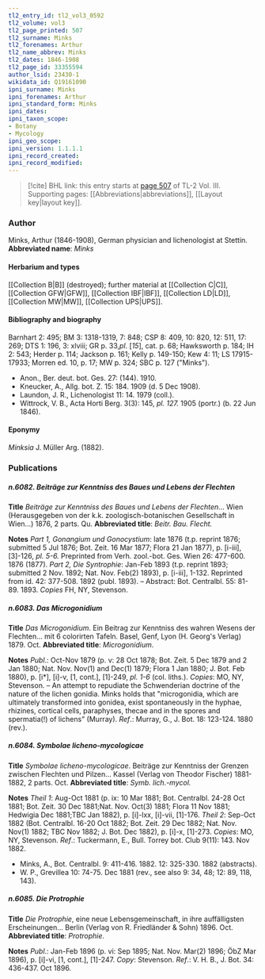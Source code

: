 ```yaml
---
tl2_entry_id: tl2_vol3_0592
tl2_volume: vol3
tl2_page_printed: 507
tl2_surname: Minks
tl2_forenames: Arthur
tl2_name_abbrev: Minks
tl2_dates: 1846-1908
tl2_page_id: 33355594
author_lsid: 23430-1
wikidata_id: Q19161090
ipni_surname: Minks
ipni_forenames: Arthur
ipni_standard_form: Minks
ipni_dates: 
ipni_taxon_scope: 
- Botany
- Mycology
ipni_geo_scope: 
ipni_version: 1.1.1.1
ipni_record_created: 
ipni_record_modified:
---
```



> [!cite] BHL link: this entry starts at [page 507](https://www.biodiversitylibrary.org/page/33355594) of TL-2 Vol. III.
> Supporting pages: [[Abbreviations|abbreviations]], [[Layout key|layout key]].

### Author

Minks, Arthur (1846-1908), German physician and lichenologist at Stettin. 
**Abbreviated name**: *Minks*

#### Herbarium and types

[[Collection B|B]] (destroyed); further material at [[Collection C|C]], [[Collection GFW|GFW]], [[Collection IBF|IBF]], [[Collection LD|LD]], [[Collection MW|MW]], [[Collection UPS|UPS]].

#### Bibliography and biography

Barnhart 2: 495; BM 3: 1318-1319, 7: 848; CSP 8: 409, 10: 820, 12: 511, 17: 269; DTS 1: 196, 3: xlviii; GR p. 33,*pl*. \[*15*\], cat. p. 68; Hawksworth p. 184; IH 2: 543; Herder p. 114; Jackson p. 161; Kelly p. 149-150; Kew 4: 11; LS 17915-17933; Morren ed. 10, p. 17; MW p. 324; SBC p. 127 ("Minks").
- Anon., Ber. deut. bot. Ges. 27: (144). 1910.
- Kneucker, A., Allg. bot. Z. 15: 184. 1909 (d. 5 Dec 1908).
- Laundon, J. R., Lichenologist 11: 14. 1979 (coll.).
- Wittrock, V. B., Acta Horti Berg. 3(3): 145, *pl. 127.* 1905 (portr.) (b. 22 Jun 1846).

#### Eponymy

*Minksia* J. Müller Arg. (1882).

### Publications

##### n.6082. Beiträge zur Kenntniss des Baues und Lebens der Flechten

**Title**
*Beiträge zur Kenntniss des Baues und Lebens der Flechten*... Wien (Herausgegeben von der k.k. zoologisch-botanischen Gesellschaft in Wien...) 1876, 2 parts. Qu.
**Abbreviated title**: *Beitr. Bau. Flecht.*

**Notes**
*Part 1, Gonangium und Gonocystium*: late 1876 (t.p. reprint 1876; submitted 5 Jul 1876; Bot. Zeit. 16 Mar 1877; Flora 21 Jan 1877), p. \[i-iii\], \[3\]-126, *pl. 5-6.* Preprinted from Verh. zool.-bot. Ges. Wien 26: 477-600. 1876 (1877).
*Part 2, Die Syntrophie*: Jan-Feb 1893 (t.p. reprint 1893; submitted 2 Nov. 1892; Nat. Nov. Feb(2) 1893), p. \[i-iii\], 1-132. Reprinted from id. 42: 377-508. 1892 (publ. 1893). – Abstract: Bot. Centralbl. 55: 81-89. 1893.
*Copies* FH, NY, Stevenson.

##### n.6083. Das Microgonidium

**Title**
*Das Microgonidium*. Ein Beitrag zur Kenntniss des wahren Wesens der Flechten... mit 6 colorirten Tafeln. Basel, Genf, Lyon (H. Georg's Verlag) 1879. Oct.
**Abbreviated title**: *Microgonidium*.

**Notes**
*Publ*.: Oct-Nov 1879 (p. v: 28 Oct 1878; Bot. Zeit. 5 Dec 1879 and 2 Jan 1880; Nat. Nov. Nov(1) and Dec(1) 1879; Flora 1 Jan 1880; J. Bot. Feb 1880), p. \[i\*\], \[i\]-v, \[1, cont.\], \[1\]-249, *pl. 1-6* (col. liths.). *Copies*: MO, NY, Stevenson. – An attempt to repudiate the Schwenderian doctrine of the nature of the lichen gonidia. Minks holds that "microgonidia, which are ultimately transformed into gonidea, exist spontaneously in the hyphae, rhizines, cortical cells, paraphyses, thecae and in the spores and spermatia(!) of lichens" (Murray).
*Ref*.: Murray, G., J. Bot. 18: 123-124. 1880 (rev.).

##### n.6084. Symbolae licheno-mycologicae

**Title**
*Symbolae licheno-mycologicae*. Beiträge zur Kenntniss der Grenzen zwischen Flechten und Pilzen... Kassel (Verlag von Theodor Fischer) 1881-1882, 2 parts. Oct.
**Abbreviated title**: *Symb. lich.-mycol.*

**Notes**
*Theil 1*: Aug-Oct 1881 (p. ix: 10 Mar 1881; Bot. Centralbl. 24-28 Oct 1881; Bot. Zeit. 30 Dec 1881;Nat. Nov. Oct(3) 1881; Flora 11 Nov 1881; Hedwigia Dec 1881;TBC Jan 1882), p. \[i\]-lxx, \[i\]-vii, \[1\]-176.
*Theil 2*: Sep-Oct 1882 (Bot. Centralbl. 16-20 Oct 1882; Bot. Zeit. 29 Dec 1882; Nat. Nov. Nov(1) 1882; TBC Nov 1882; J. Bot. Dec 1882), p. \[i\]-x, \[1\]-273.
*Copies*: MO, NY, Stevenson.
*Ref*.: Tuckermann, E., Bull. Torrey bot. Club 9(11): 143. Nov 1882.
- Minks, A., Bot. Centralbl. 9: 411-416. 1882. 12: 325-330. 1882 (abstracts).
- W. P., Grevillea 10: 74-75. Dec 1881 (rev., see also 9: 34, 48; 12: 89, 118, 143).

##### n.6085. Die Protrophie

**Title**
*Die Protrophie*, eine neue Lebensgemeinschaft, in ihre auffälligsten Erscheinungen... Berlin (Verlag von R. Friedländer & Sohn) 1896. Oct.
**Abbreviated title**: *Protrophie*.

**Notes**
*Publ*.: Jan-Feb 1896 (p. vi: Sep 1895; Nat. Nov. Mar(2) 1896; ÖbZ Mar 1896), p. \[i\]-vi, \[1, cont.\], \[1\]-247. *Copy*: Stevenson.
*Ref*.: V. H. B., J. Bot. 34: 436-437. Oct 1896.


